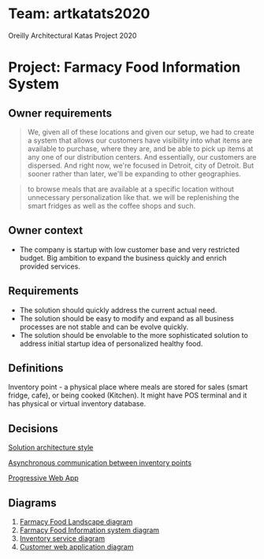 # Team: artkatats2020
Oreilly Architectural Katas Project 2020

# Project: Farmacy Food Information System

## Owner requirements
> We, given all of these locations and given our setup, we had to create a system that allows our customers have visibility 
into what items are available to purchase,
where they are, and be able to pick up items at any one of our distribution centers. 
And essentially, our customers are dispersed. 
And right now, we're focused in Detroit, city of Detroit. But sooner rather than later, 
we'll be expanding to other geographies. 

>to browse meals that are available at a specific location without unnecessary personalization like that. 
we will be replenishing the smart fridges as well as the coffee shops and such. 

## Owner context

- The company is startup with low customer base and very restricted budget. Big ambition to expand the business quickly and enrich  provided services.


## Requirements

- The solution should quickly address the current actual need.
- The solution should be easy to modify and expand as all business processes are not stable and can be evolve quickly.
- The solution should be envolable to the more sophisticated solution to address initial startup idea of personalized healthy food.

## Definitions

Inventory point  - a physical place where meals are stored for sales (smart fridge, cafe), or being cooked (Kitchen). It might have POS terminal and it has physical or virtual inventory database.

## Decisions

[Solution architecture style](adr/solution_architecture_styel.md)

[Asynchronous communication between inventory points](adr/async_comm_inventory_points.md)

[Progressive Web App](adr/progressive_web_app.md)

## Diagrams

1. [Farmacy Food Landscape diagram](diagrams/landscape.png)
2. [Farmacy Food Information system diagram](diagrams/system.png)
3. [Inventory service diagram](diagrams/inventory_point.png)
4. [Customer web application diagram](diagrams/customer.png)
